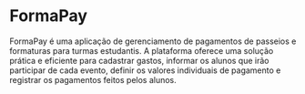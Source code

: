 # FormaPay
FormaPay é uma aplicação de gerenciamento de pagamentos de passeios e formaturas para turmas estudantis. A plataforma oferece uma solução prática e eficiente para cadastrar gastos, informar os alunos que irão participar de cada evento, definir os valores individuais de pagamento e registrar os pagamentos feitos pelos alunos.

